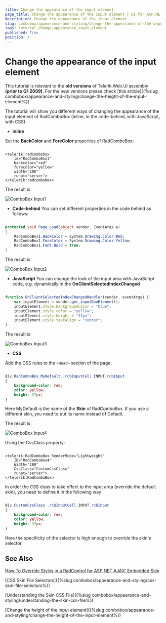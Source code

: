 ```yaml
---
title: Change the appearance of the input element
page_title: Change the appearance of the input element | UI for ASP.NET AJAX Documentation
description: Change the appearance of the input element
slug: combobox/appearance-and-styling/change-the-appearance-of-the-input-element
tags: tutorial,change,appearance,input,element
published: True
position: 4
---
```


# Change the appearance of the input element

This tutorial is relevant to the **old versions** of Telerik.Web.UI assembly **(prior to Q1 2009).** For the new versions please check [this article]({%slug combobox/appearance-and-styling/change-the-height-of-the-input-element%}).


The tutorial will show you different ways of changing the appearance of the input element of RadComboBox (inline, in the code-behind, with JavaScript, with CSS).

*  **Inline**

Set the **BackColor** and **ForeColor** properties of RadComboBox:

````ASPNET

<telerik:radcombobox 
	id="RadComboBox1" 
	backcolor="red" 
	forecolor="yellow" 
	width="180"
	runat="server">
</telerik:radcombobox>

```` 

The result is:

![ComboBox Input1](images/combobox_input1.png)

* **Code-behind** You can set different properties in the code behind as follows:

````C#

protected void Page_Load(object sender, EventArgs e)
{    
	RadComboBox1.BackColor = System.Drawing.Color.Red;    
	RadComboBox1.ForeColor = System.Drawing.Color.Yellow;    
	RadComboBox1.Font.Bold = true;
}

````

The result is:

![ComboBox Input2](images/combobox_input2.png)

* **JavaScript** You can change the look of the input area with JavaScript code, e.g. dynamically in the **OnClientSelectedIndexChanged**

````JavaScript

function OnClientSelectedIndexChangedHandler(sender, eventArgs) {
	var inputElement = sender.get_inputDomElement();
	inputElement.style.backgroundColor = "blue";
	inputElement.style.color = "yellow";
	inputElement.style.height = "37px";
	inputElement.style.textAlign = "center";
}

````

The result is:

![ComboBox Input3](images/combobox_input3.png)

* **CSS**

Add the CSS rules to the `<Head>` section of the page:

````CSS

div.RadComboBox_MyDefault .rcbInputCell INPUT.rcbInput
{
	background-color: red;
	color: yellow;
	height: 37px;
}

````

Here MyDefault is the name of the **Skin** of RadComboBox. If you use a different skin, you need to put its name instead of Default.

The result is:

![ComboBox Input4](images/combobox_input4.png)

Using the CssClass property:

````ASPNET

<telerik:RadComboBox RenderMode="Lightweight" 
	ID="RadComboBox4" 
	Width="180" 
	CssClass="CustomCssClass" 
	runat="server">
</telerik:RadComboBox>

````

In order the CSS class to take effect to the input area (override the default skin), you need to define it in the following way

````CSS

div.CustomCssClass .rcbInputCell INPUT.rcbInput
{    
	background-color: red;       
	color: yellow;    
	height: 37px;    
}

````

Here the specificity of the selector is high enough to override the skin's selector.

## See Also

[How To Override Styles in a RadControl for ASP.NET AJAX' Embedded Skin](http://blogs.telerik.com/Server-Error.aspx?aspxerrorpath=/DimoDimov/Posts/08-06-17/How_To_Override_Styles_in_a_RadControl_for_ASP_NET_AJAX_Embedded_Skin.aspx)

[CSS Skin File Selectors]({%slug combobox/appearance-and-styling/css-skin-file-selectors%})

[Understanding the Skin CSS File]({%slug combobox/appearance-and-styling/understanding-the-skin-css-file%})

[Change the height of the input element]({%slug combobox/appearance-and-styling/change-the-height-of-the-input-element%}) 

